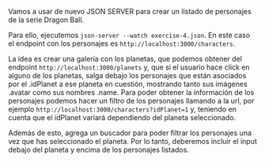 Vamos a usar de nuevo JSON SERVER para crear un listado de personajes de la serie Dragon Ball.

Para ello, ejecutemos ``json-server --watch exercise-4.json``. En este caso el endpoint con los personajes es `http://localhost:3000/characters`.

La idea es crear una galería con los planetas, que podemos obtener del endpoint `http://localhost:3000/planets` y, que si el usuario hace click en alguno de los planetas, salga debajo los personajes que están asociados por el .idPlanet a ese planeta en cuestión, mostrando tanto sus imágenes .avatar como sus nombres .name. Para poder obtener la información de los personajes podemos hacer un filtro de los personajes llamando a la url, por ejemplo ``http://localhost:3000/characters?idPlanet=1`` y, teniendo en cuenta que el idPlanet variará dependiendo del planeta seleccionado.
 
Además de esto, agrega un buscador para poder filtrar los personajes una vez que has seleccionado el planeta. Por lo tanto, deberemos incluir el input debajo del planeta y encima de los personajes listados.
